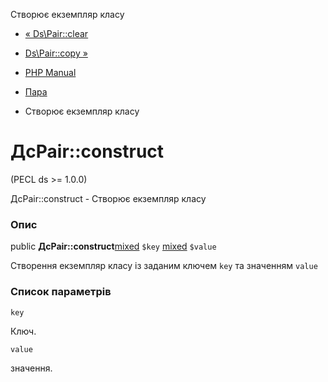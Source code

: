 Створює екземпляр класу

-   [« Ds\\Pair::clear](ds-pair.clear.html)
    
-   [Ds\\Pair::copy »](ds-pair.copy.html)
    
-   [PHP Manual](index.html)
    
-   [Пара](class.ds-pair.html)
    
-   Створює екземпляр класу
    

# ДсPair::construct

(PECL ds >= 1.0.0)

ДсPair::construct - Створює екземпляр класу

### Опис

public **ДсPair::construct**[mixed](language.types.declarations.html#language.types.declarations.mixed) `$key` [mixed](language.types.declarations.html#language.types.declarations.mixed) `$value`

Створення екземпляр класу із заданим ключем `key` та значенням `value`

### Список параметрів

`key`

Ключ.

`value`

значення.
